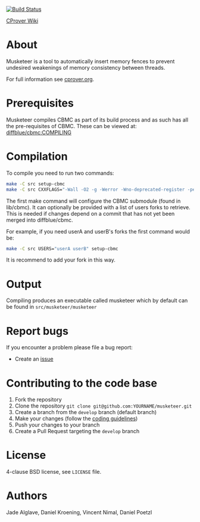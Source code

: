 [![Build Status][travis_img]][travis]

[CProver Wiki](http://www.cprover.org/wiki)

About
=====

Musketeer is a tool to automatically insert memory fences to prevent undesired weakenings of memory consistency between threads. 

For full information see [cprover.org](http://www.cprover.org/wmm/musketeer/).

Prerequisites
============

Musketeer compiles CBMC as part of its build process and as such has all the pre-requisites of CBMC. These can be viewed at: [diffblue/cbmc:COMPILING](http://github.com/diffblue/cbmc/blob/master/COMPILING)

Compilation
===========

To compile you need to run two commands:

```bash
make -C src setup-cbmc
make -C src CXXFLAGS="-Wall -O2 -g -Werror -Wno-deprecated-register -pedantic -Wno-sign-compare"
```

The first make command will configure the CBMC submodule (found in lib/cbmc). It can optionally be provided with a list of users forks to retrieve. This is  needed if changes depend on a commit that has not yet been merged into
diffblue/cbmc.

For example, if you need userA and userB's forks the first command would be:

```bash
make -C src USERS="userA userB" setup-cbmc
```

It is recommend to add your fork in this way.

Output
======

Compiling produces an executable called musketeer which by default can be found in `src/musketeer/musketeer`

Report bugs
===========

If you encounter a problem please file a bug report:
* Create an [issue](https://github.com/diffblue/musketeer/issues)

Contributing to the code base
=============================

1. Fork the repository
2. Clone the repository `git clone git@github.com:YOURNAME/musketeer.git`
3. Create a branch from the `develop` branch (default branch)
4. Make your changes (follow the [coding guidelines](https://github.com/diffblue/cbmc/blob/develop/CODING_STANDARD.md))
5. Push your changes to your branch
6. Create a Pull Request targeting the `develop` branch

License
=======
4-clause BSD license, see `LICENSE` file.

Authors
=======
Jade Alglave,
Daniel Kroening,
Vincent Nimal,
Daniel Poetzl

[travis]: https://travis-ci.org/diffblue/musketeer
[travis_img]: https://travis-ci.org/diffblue/musketeer.svg?branch=master
